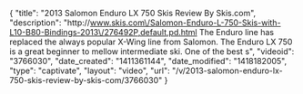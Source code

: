 {
    "title": "2013 Salomon Enduro LX 750 Skis Review By Skis.com",
    "description": "http:\/\/www.skis.com\/Salomon-Enduro-L-750-Skis-with-L10-B80-Bindings-2013\/276492P,default,pd.html  The Enduro line has replaced the always popular X-Wing line from Salomon. The Enduro LX 750 is a great beginner to mellow intermediate ski. One of the best s",
    "videoid": "3766030",
    "date_created": "1411361144",
    "date_modified": "1418182005",
    "type": "captivate",
    "layout": "video",
    "url": "\/v\/2013-salomon-enduro-lx-750-skis-review-by-skis-com\/3766030"
}